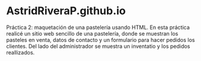 # AstridRiveraP.github.io
Práctica 2: maquetación de una pastelería usando HTML.
En esta práctica realicé un sitio web sencillo de una pastelería, donde se muestran los pasteles en venta, datos de contacto y un formulario para hacer pedidos los clientes. Del lado del administrador se muestra un inventatio y los pedidos reallizados.
